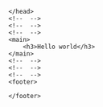 <!DOCTYPE html>
<html>
<head>
	<title>Laravel Web</title>
</head>
<body>
	<head>
		
	</head>
	<!--  -->
	<!--  -->
	<!--  -->
	<main>
		<h3>Hello world</h3>
	</main>
	<!--  -->
	<!--  -->
	<!--  -->
	<footer>
		
	</footer>
</body>
</html>
